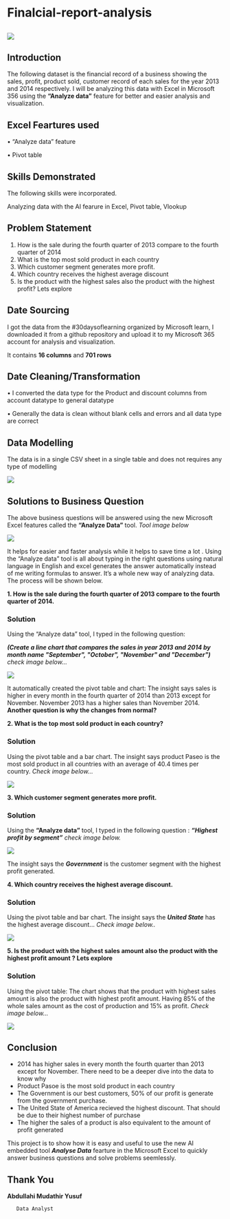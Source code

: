 # Finalcial-report-analysis

![](https://github.com/FreshDAnalyst/Finalcial-report-analysis/blob/main/istockphoto-1182777182-612x612.jpg)
---
## Introduction

The following dataset is the financial record of a business showing the sales, profit, product sold, customer record of each sales for the year 2013 and 2014 respectively. I will be analyzing this data with Excel in Microsoft 356 using the **“Analyze data”** feature for better and easier analysis and visualization.

## Excel Feartures used
•	“Analyze data” feature

•	Pivot table

## Skills Demonstrated
The following skills were incorporated.

Analyzing data with the AI fearure in Excel, Pivot table, Vlookup 

## Problem Statement
1.	How is the sale during the fourth quarter of 2013 compare to the fourth quarter of 2014
2.	What is the top most sold product in each country
3.	Which customer segment generates more profit.
4.	Which country receives the highest average discount
5.	Is the product with the highest sales also the product with the highest profit? Lets explore

## Date Sourcing

I got the data from the #30daysoflearning organized by Microsoft learn, I downloaded it from a github repository and upload it to my Microsoft 365 account for analysis and visualization.

It contains **16 columns** and **701 rows**

## Date Cleaning/Transformation

•	I converted the data type for the Product and discount columns from account datatype to general datatype

•	Generally the data is clean without blank cells and errors and all data type are correct

## Data Modelling

The data is in a single CSV sheet in a single table and does not requires any type of modelling

![](https://github.com/FreshDAnalyst/Finalcial-report-analysis/blob/main/Table.PNG)

## Solutions to Business Question

The above business questions will be answered using the new Microsoft Excel features called the **“Analyze Data”** tool.    _Tool image below_

![](https://github.com/FreshDAnalyst/Finalcial-report-analysis/blob/main/analyse%20data.PNG)

It helps for easier and faster analysis while it helps to save time a lot . Using the “Analyze data” tool is all about typing in the right questions using natural language in English and excel generates the answer automatically instead of me writing formulas to answer. It’s a whole new way of analyzing data.  The process will be shown below.

**1.	How is the sale during the fourth quarter of 2013 compare to the fourth quarter of 2014.**

### Solution

Using the “Analyze data” tool, I typed in the following question:    

_**(Create a line chart that compares the sales in year 2013 and 2014 by month name "September", "October", "November" and "December")**_               _check image below…_

![](https://github.com/FreshDAnalyst/Finalcial-report-analysis/blob/main/Q%201.PNG)

It automatically created the pivot table and chart:
The insight says sales is higher in every month in the fourth quarter of 2014 than 2013 except for November. November 2013 has a higher sales than November 2014.
**Another question is why the changes from normal?**

**2.	What is the top most sold product in each country?**

### Solution

Using the pivot table and a bar chart.
The insight says product Paseo is the most sold product in all countries with an average of 40.4 times per country.          _Check image below…_

![](https://github.com/FreshDAnalyst/Finalcial-report-analysis/blob/main/Q2.PNG)

**3.	Which customer segment generates more profit.**

### Solution

Using the **“Analyze data”** tool, I typed in the following question :   _**“Highest profit by segment”**_                         _check image below._

![](https://github.com/FreshDAnalyst/Finalcial-report-analysis/blob/main/Q3.PNG)

The insight says the _**Government**_ is the customer segment with the highest profit generated.

**4.	Which country receives the highest average discount.**

### Solution

Using the pivot table and bar chart.
The insight says the _**United State**_ has the highest average discount…           _Check image below.._

![](https://github.com/FreshDAnalyst/Finalcial-report-analysis/blob/main/Q5.PNG)

**5.	Is the product with the highest sales amount also the product with the highest profit amount ? Lets explore**

### Solution

Using the pivot table:
The chart shows that the product with highest sales amount is also the product with highest profit amount. Having 85% of the whole sales amount as the cost of production and 15% as profit.         _Check image below…_

![](https://github.com/FreshDAnalyst/Finalcial-report-analysis/blob/main/Q6.PNG)

## Conclusion 

- 2014 has higher sales in every month the fourth quarter than 2013 except for November. There need to be a deeper dive into the data to know why
- Product Pasoe is the most sold product in each country
- The Government is our best customers, 50% of our profit is generate from the government purchase.
- The United State of America recieved the highest discount. That should be due to their highest number of purchase
- The higher the sales of a product is also equivalent to the amount of profit generated

This project is to show how it is easy and useful to use the new AI embedded tool _**Analyse Data**_ fearture in the Microsoft Excel to quickly answer business questions and solve problems seemlessly.

## Thank You

**Abdullahi Mudathir Yusuf**
       
       Data Analyst
